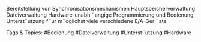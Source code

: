 Bereitstellung von Synchronisationsmechanismen
Hauptspeicherverwaltung
Dateiverwaltung
Hardware-unabh ¨angige Programmierung und Bedienung
Unterst¨utzung f¨ur m¨oglichst viele verschiedene E/A-Ger ¨ate

   Tags & Topics:
   #Bedienung
   #Dateiverwaltung
   #Unterst¨utzung
   #Hardware